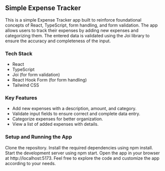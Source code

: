 ## Simple Expense Tracker

This is a simple Expense Tracker app built to reinforce foundational concepts of React, TypeScript, form handling, and form validation. The app allows users to track their expenses by adding new expenses and categorizing them. The entered data is validated using the Joi library to ensure the accuracy and completeness of the input.

### Tech Stack

- React
- TypeScript
- Joi (for form validation)
- React Hook Form (for form handling)
- Tailwind CSS

### Key Features

- Add new expenses with a description, amount, and category.
- Validate input fields to ensure correct and complete data entry.
- Categorize expenses for better organization.
- View a list of added expenses with details.

### Setup and Running the App

Clone the repository.
Install the required dependencies using npm install.
Start the development server using npm start.
Open the app in your browser at http://localhost:5173.
Feel free to explore the code and customize the app according to your needs.

